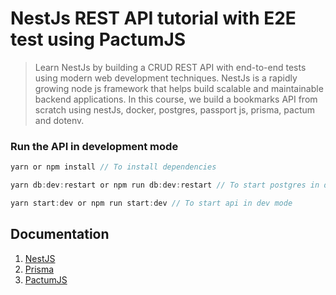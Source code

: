 # NestJs REST API tutorial with E2E test using PactumJS

> Learn NestJs by building a CRUD REST API with end-to-end tests using modern web development techniques. NestJs is a rapidly growing node js framework that helps build scalable and maintainable backend applications. In this course, we build a bookmarks API from scratch using nestJs, docker, postgres, passport js, prisma, pactum and dotenv.

### Run the API in development mode

```javascript
yarn or npm install // To install dependencies
```

```javascript
yarn db:dev:restart or npm run db:dev:restart // To start postgres in docker and push migrations
```

```javascript
yarn start:dev or npm run start:dev // To start api in dev mode
```

## Documentation

1. [NestJS](https://docs.nestjs.com/)
2. [Prisma](https://docs.nestjs.com/recipes/prisma)
3. [PactumJS](https://pactumjs.github.io)
